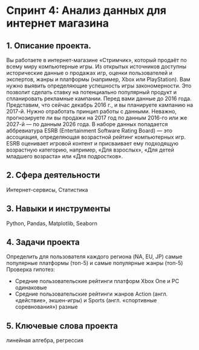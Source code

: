 # Cпринт 4: Анализ данных для интернет магазина

## 1. Описание проекта.
Вы работаете в интернет-магазине «Стримчик», который продаёт по всему миру компьютерные игры. Из открытых источников доступны исторические данные о продажах игр, оценки пользователей и экспертов, жанры и платформы (например, Xbox или PlayStation). Вам нужно выявить определяющие успешность игры закономерности. Это позволит сделать ставку на потенциально популярный продукт и спланировать рекламные кампании.
Перед вами данные до 2016 года. Представим, что сейчас декабрь 2016 г., и вы планируете кампанию на 2017-й. Нужно отработать принцип работы с данными. Неважно, прогнозируете ли вы продажи на 2017 год по данным 2016-го или же 2027-й — по данным 2026 года.
В наборе данных попадается аббревиатура ESRB (Entertainment Software Rating Board) — это ассоциация, определяющая возрастной рейтинг компьютерных игр. ESRB оценивает игровой контент и присваивает ему подходящую возрастную категорию, например, «Для взрослых», «Для детей младшего возраста» или «Для подростков».


## 2. Сфера деятельности
Интернет-сервисы, Статистика

## 3. Навыки и инструменты
Python, Pandas, Matplotlib, Seaborn

## 4. Задачи проекта

Определить для пользователя каждого региона (NA, EU, JP) самые популярные платформы (топ-5) и самые популярные жанры (топ-5)
Проверка гипотез:
- Средние пользовательские рейтинги платформ Xbox One и PC одинаковые
- Средние пользовательские рейтинги жанров Action (англ. «действие», экшен-игры) и Sports (англ. «спортивные соревнования») разные


## 5. Ключевые слова проекта
линейная алгебра, регрессия
